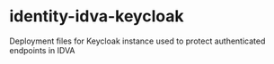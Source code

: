 # identity-idva-keycloak

Deployment files for Keycloak instance used to protect authenticated endpoints in IDVA
